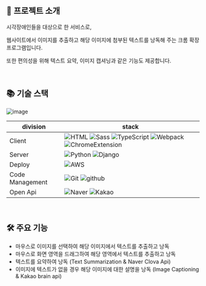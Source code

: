 
## 📝 프로젝트 소개

시각장애인들을 대상으로 한 서비스로, 

웹사이트에서 이미지를 추출하고 해당 이미지에 첨부된 텍스트를 낭독해 주는 크롬 확장 프로그램입니다.

또한 편의성을 위해 텍스트 요약, 이미지 캡셔닝과 같은 기능도 제공합니다.

<br />

## 📚 기술 스택

![image](https://user-images.githubusercontent.com/72444675/211735359-86b65e1b-10ed-41b3-82bf-119036ac2b3d.png)

| division        | stack                                                                                                                                                                                                                                                                                                                                                                                  |
| --------------- | -------------------------------------------------------------------------------------------------------------------------------------------------------------------------------------------------------------------------------------------------------------------------------------------------------------------------------------------------------------------------------------- |
| Client       | ![HTML](https://img.shields.io/badge/HTML-gray?logo=html5) ![Sass](https://img.shields.io/badge/Sass-gray?logo=Sass)          ![TypeScript](https://img.shields.io/badge/TypeScript-gray?logo=TypeScript)       ![Webpack](https://img.shields.io/badge/Webpack-gray?logo=webpack) ![ChromeExtension](https://img.shields.io/badge/Chrome&nbsp;Extension-gray?logo=google)                                                                                                                                                     |
| Server        | ![Python](https://img.shields.io/badge/python-gray?logo=python) ![Django](https://img.shields.io/badge/Django-gray?logo=django) 
| Deploy      | ![AWS](https://img.shields.io/badge/AWS-gray?logo=amazon)                                                                                                                                                                                                    |
| Code Management | ![Git](https://img.shields.io/badge/Git-gray?logo=Git) ![github](https://img.shields.io/badge/GitHub-gray?logo=github)                                                                                                                                                |
| Open Api | ![Naver](https://img.shields.io/badge/Naver-gray?logo=naver) ![Kakao](https://img.shields.io/badge/Kakao-gray?logo=kakao)                                                                                                                                                |
<br />

## 🛠 주요 기능

- 마우스로 이미지를 선택하여 해당 이미지에서 텍스트를 추출하고 낭독
- 마우스로 화면 영역을 드래그하여 해당 영역에서 텍스트를 추출하고 낭독
- 텍스트를 요약하여 낭독 (Text Summarization & Naver Clova Api)
- 이미지에 텍스트가 없을 경우 해당 이미지에 대한 설명을 낭독 (Image Captioning & Kakao brain api)
